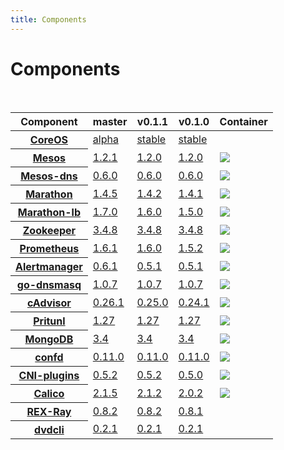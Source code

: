 ```yaml
---
title: Components
---
```


# Components

<br>

<table class="table table-bordered table-striped">
  <thead>
    <tr>
      <th>Component</th>
      <th>master</th>
      <th>v0.1.1</th>
      <th>v0.1.0</th>
      <th>Container</th>
    </tr>
  </thead>
  <tbody>
    <tr>
      <th><a href="https://coreos.com">CoreOS</a></th>
      <td><a href="https://coreos.com/releases/">alpha</a></td>
      <td><a href="https://coreos.com/releases/">stable</a></td>
      <td><a href="https://coreos.com/releases/">stable</a></td>
      <td></td>
    </tr>
    <tr>
      <th><a href="http://mesos.apache.org">Mesos</a></th>
      <td><a href="https://github.com/apache/mesos">1.2.1</a></td>
      <td><a href="https://github.com/apache/mesos">1.2.0</a></td>
      <td><a href="https://github.com/apache/mesos">1.2.0</a></td>
      <td><a href="https://quay.io/repository/kato/mesos"><img src="https://quay.io/repository/kato/mesos/status"></a></td>
    </tr>
    <tr>
      <th><a href="http://mesosphere.github.io/mesos-dns">Mesos-dns</a></th>
      <td><a href="https://github.com/mesosphere/mesos-dns/releases/tag/v0.6.0">0.6.0</a></td>
      <td><a href="https://github.com/mesosphere/mesos-dns/releases/tag/v0.6.0">0.6.0</a></td>
      <td><a href="https://github.com/mesosphere/mesos-dns/releases/tag/v0.6.0">0.6.0</a></td>
      <td><a href="https://quay.io/repository/kato/mesos-dns"><img src="https://quay.io/repository/kato/mesos-dns/status"></a></td>
    </tr>
    <tr>
      <th><a href="https://mesosphere.github.io/marathon">Marathon</a></th>
      <td><a href="https://github.com/mesosphere/marathon/releases/tag/v1.4.5">1.4.5</a></td>
      <td><a href="https://github.com/mesosphere/marathon/releases/tag/v1.4.2">1.4.2</a></td>
      <td><a href="https://github.com/mesosphere/marathon/releases/tag/v1.4.1">1.4.1</a></td>
      <td><a href="https://quay.io/repository/kato/marathon"><img src="https://quay.io/repository/kato/marathon/status"></a></td>
    </tr>
    <tr>
      <th><a href="https://github.com/mesosphere/marathon-lb">Marathon-lb</a></th>
      <td><a href="https://github.com/mesosphere/marathon-lb/releases/tag/v1.7.0">1.7.0</a></td>
      <td><a href="https://github.com/mesosphere/marathon-lb/releases/tag/v1.6.0">1.6.0</a></td>
      <td><a href="https://github.com/mesosphere/marathon-lb/releases/tag/v1.5.0">1.5.0</a></td>
      <td><a href="https://hub.docker.com/r/mesosphere/marathon-lb"><img src="https://img.shields.io/docker/pulls/mesosphere/marathon-lb.svg"></a></td>
    </tr>
    <tr>
      <th><a href="https://zookeeper.apache.org/">Zookeeper</a></th>
      <td><a href="https://zookeeper.apache.org/doc/r3.4.8">3.4.8</a></td>
      <td><a href="https://zookeeper.apache.org/doc/r3.4.8">3.4.8</a></td>
      <td><a href="https://zookeeper.apache.org/doc/r3.4.8">3.4.8</a></td>
      <td><a href="https://quay.io/repository/kato/zookeeper"><img src="https://quay.io/repository/kato/zookeeper/status"></a></td>
    </tr>
    <tr>
      <th><a href="https://prometheus.io">Prometheus</a></th>
      <td><a href="https://github.com/prometheus/prometheus/releases/tag/v1.6.1">1.6.1</a></td>
      <td><a href="https://github.com/prometheus/prometheus/releases/tag/v1.6.0">1.6.0</a></td>
      <td><a href="https://github.com/prometheus/prometheus/releases/tag/v1.5.2">1.5.2</a></td>
      <td><a href="https://quay.io/repository/kato/prometheus"><img src="https://quay.io/repository/kato/prometheus/status"></a></td>
    </tr>
    <tr>
      <th><a href="https://prometheus.io/docs/alerting/alertmanager">Alertmanager</a></th>
      <td><a href="https://github.com/prometheus/alertmanager/releases/tag/v0.6.1">0.6.1</a></td>
      <td><a href="https://github.com/prometheus/alertmanager/releases/tag/v0.5.1">0.5.1</a></td>
      <td><a href="https://github.com/prometheus/alertmanager/releases/tag/v0.5.1">0.5.1</a></td>
      <td><a href="https://quay.io/repository/kato/alertmanager"><img src="https://quay.io/repository/kato/alertmanager/status"></a></td>
    </tr>
    <tr>
      <th><a href="https://github.com/janeczku/go-dnsmasq">go-dnsmasq</a></th>
      <td><a href="https://github.com/janeczku/go-dnsmasq/releases/tag/1.0.7">1.0.7</a></td>
      <td><a href="https://github.com/janeczku/go-dnsmasq/releases/tag/1.0.7">1.0.7</a></td>
      <td><a href="https://github.com/janeczku/go-dnsmasq/releases/tag/1.0.7">1.0.7</a></td>
      <td><a href="https://quay.io/repository/kato/go-dnsmasq"><img src="https://quay.io/repository/kato/go-dnsmasq/status"></a></td>
    </tr>
    <tr>
      <th><a href="https://github.com/google/cadvisor">cAdvisor</a></th>
      <td><a href="https://github.com/google/cadvisor/releases/tag/v0.26.1">0.26.1</a></td>
      <td><a href="https://github.com/google/cadvisor/releases/tag/v0.25.0">0.25.0</a></td>
      <td><a href="https://github.com/google/cadvisor/releases/tag/v0.24.1">0.24.1</a></td>
      <td><a href="https://hub.docker.com/r/google/cadvisor"><img src="https://img.shields.io/docker/pulls/google/cadvisor.svg"></a></td>
    </tr>
    <tr>
      <th><a href="https://pritunl.com">Pritunl</a></th>
      <td><a href="https://github.com/pritunl/pritunl/releases/tag/1.27.1259.77">1.27</a></td>
      <td><a href="https://github.com/pritunl/pritunl/releases/tag/1.27.1259.77">1.27</a></td>
      <td><a href="https://github.com/pritunl/pritunl/releases/tag/1.27.1259.77">1.27</a></td>
      <td><a href="https://quay.io/repository/kato/pritunl"><img src="https://quay.io/repository/kato/pritunl/status"></a></td>
    </tr>
    <tr>
      <th><a href="https://docs.mongodb.com/">MongoDB</a></th>
      <td><a href="https://github.com/docker-library/mongo/tree/master/3.4">3.4</a></td>
      <td><a href="https://github.com/docker-library/mongo/tree/master/3.4">3.4</a></td>
      <td><a href="https://github.com/docker-library/mongo/tree/master/3.4">3.4</a></td>
      <td><a href="https://hub.docker.com/_/mongo"><img src="https://img.shields.io/docker/pulls/_/mongo.svg"></a></td>
    </tr>
    <tr>
      <th><a href="https://github.com/kelseyhightower/confd">confd</a></th>
      <td><a href="https://github.com/kelseyhightower/confd/releases/tag/v0.11.0">0.11.0</a></td>
      <td><a href="https://github.com/kelseyhightower/confd/releases/tag/v0.11.0">0.11.0</a></td>
      <td><a href="https://github.com/kelseyhightower/confd/releases/tag/v0.11.0">0.11.0</a></td>
      <td><a href="https://quay.io/repository/kato/confd"><img src="https://quay.io/repository/kato/confd/status"></a></td>
    </tr>
    <tr>
      <th><a href="https://github.com/containernetworking/cni">CNI-plugins</a></th>
      <td><a href="https://github.com/containernetworking/cni/releases/tag/v0.5.2">0.5.2</a></td>
      <td><a href="https://github.com/containernetworking/cni/releases/tag/v0.5.2">0.5.2</a></td>
      <td><a href="https://github.com/containernetworking/cni/releases/tag/v0.5.0">0.5.0</a></td>
      <td><a href="https://quay.io/repository/kato/cni-plugins"><img src="https://quay.io/repository/kato/cni-plugins/status"></a></td>
    </tr>
    <tr>
      <th><a href="https://github.com/projectcalico">Calico</a></th>
      <td><a href="http://docs.projectcalico.org/v2.1/releases">2.1.5</a></td>
      <td><a href="http://docs.projectcalico.org/v2.1/releases">2.1.2</a></td>
      <td><a href="http://docs.projectcalico.org/v2.0/releases">2.0.2</a></td>
      <td><a href="https://quay.io/repository/calico/node"><img src="https://quay.io/repository/calico/node/status"></a></td>
    </tr>
    <tr>
      <th><a href="http://rexray.readthedocs.io/en/stable">REX-Ray</a></th>
      <td><a href="https://github.com/emccode/rexray/releases/tag/v0.8.2">0.8.2</a></td>
      <td><a href="https://github.com/emccode/rexray/releases/tag/v0.8.2">0.8.2</a></td>
      <td><a href="https://github.com/emccode/rexray/releases/tag/v0.8.1">0.8.1</a></td>
      <td></td>
    </tr>
    <tr>
      <th><a href="https://github.com/emccode/dvdcli">dvdcli</a></th>
      <td><a href="https://github.com/emccode/dvdcli/releases/tag/v0.2.1">0.2.1</a></td>
      <td><a href="https://github.com/emccode/dvdcli/releases/tag/v0.2.1">0.2.1</a></td>
      <td><a href="https://github.com/emccode/dvdcli/releases/tag/v0.2.1">0.2.1</a></td>
      <td></td>
    </tr>
  </tbody>
</table>
